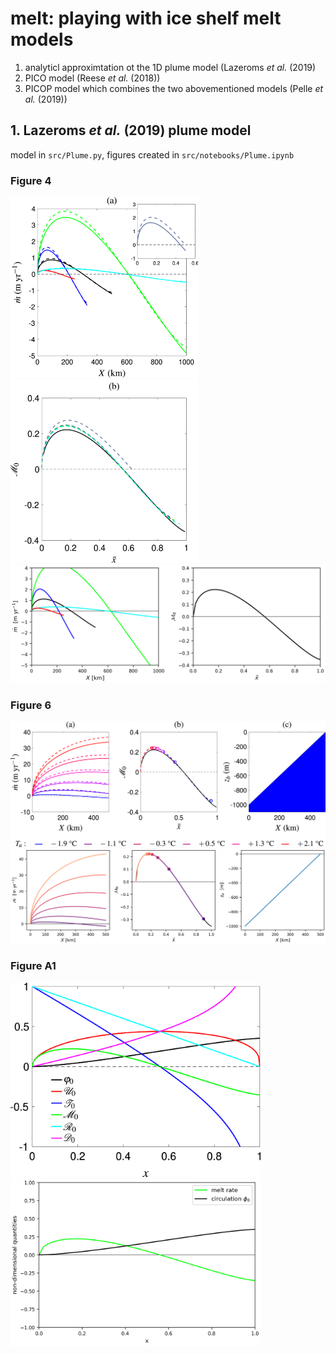# melt: playing with ice shelf melt models

1. analyticl approximtation ot the 1D plume model (Lazeroms _et al._ (2019)
2. PICO model (Reese _et al._ (2018))
3. PICOP model which combines the two abovementioned models (Pelle _et al._ (2019))


## 1. Lazeroms _et al._ (2019) plume model

model in `src/Plume.py`, figures created in `src/notebooks/Plume.ipynb`

### Figure 4
<img src="doc/Lazeroms2019/Fig4a.png" width="300"> <img src="doc/Lazeroms2019/Fig4b.png" width="300">
<img src="results/Lazeroms2019/Fig4.png" width="600">

### Figure 6
<img src="doc/Lazeroms2019/Fig6.png" width="600">
<img src="results/Lazeroms2019/Fig6.png" width="600">

### Figure A1
<img src="doc/Lazeroms2019/FigA1.png" width="400">
<img src="results/Lazeroms2019/FigA1.png" width="400">